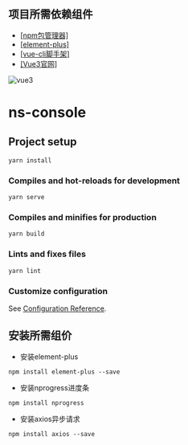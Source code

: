 ## 项目所需依赖组件
- [[npm包管理器]](http://nodejs.cn/download/)
- [[element-plus]](https://element-plus.gitee.io/zh-CN/)
- [[vue-cli脚手架]](https://cli.vuejs.org/zh/guide/installation.html)
- [[Vue3官网]](https://cn.vuejs.org/)

![vue3](https://cdn.discordapp.com/icons/325477692906536972/75523e3c0f68b7e092c9ca6c7ee09ecc.webp?size=1024)

# ns-console

## Project setup
```
yarn install
```

### Compiles and hot-reloads for development
```
yarn serve
```

### Compiles and minifies for production
```
yarn build
```

### Lints and fixes files
```
yarn lint
```

### Customize configuration
See [Configuration Reference](https://cli.vuejs.org/config/).

## 安装所需组价
- 安装element-plus
```shell
npm install element-plus --save
```
- 安装nprogress进度条
```shell
npm install nprogress
```
- 安装axios异步请求
```shell
npm install axios --save
```
